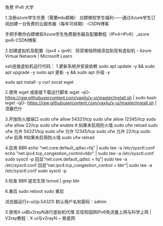 免费 IPv6 大学

1.注册azure学生优惠（需要edu邮箱）
白嫖微软学生福利——通过Azure学生订阅创建一台免费的云服务器（每年可续期）-CSDN博客

手把手教你白嫖微软Azure学生免费服务器及配置教程（IPv4+IPv6）_azure ipv6-CSDN博客

2.创建虚拟机及配置（ipv4 + ipv6）
将双堆栈网络添加到现有虚拟机 - Azure Virtual Network | Microsoft Learn

ssh连接虚拟机运行代码：
1.更新系统并安装依赖
sudo apt update -y && sudo apt upgrade -y
sudo apt 更新 -y && sudo apt 升级 -y

sudo apt install -y curl socat wget

2.使用 wget 或直接下载运行脚本
wget -qO- https://raw.githubusercontent.com/vaxilu/x-ui/master/install.sh | sudo bash
wget -qO- https://raw.githubusercontent.com/vaxilu/x-ui/master/install.sh |须藤巴什

3.开放防火墙端口
sudo ufw allow 54321/tcp sudo ufw allow 12345/tcp sudo ufw allow 22/tcp sudo ufw enable # 如果未启用防火墙 sudo ufw reload
sudo ufw 允许 54321/tcp sudo ufw 允许 12345/tcp sudo ufw 允许 22/tcp sudo ufw 启用 #如果未启用防火墙 sudo ufw reload

4.启用 BBR
echo "net.core.default_qdisc=fq" | sudo tee -a /etc/sysctl.conf echo "net.ipv4.tcp_congestion_control=bbr" | sudo tee -a /etc/sysctl.conf sudo sysctl -p
回显“net.core.default_qdisc = fq”| sudo tee -a /etc/sysctl.conf 回显“net.ipv4.tcp_congestion_control = bbr”| sudo tee -a /etc/sysctl.conf sudo sysctl -p

5.检查 BBR 是否生效
lsmod | grep bbr

6.重启
sudo reboot  sudo 重启

浏览器运行x-ui(ip:54321)
默认用户名和密码：admin

3.使用X-ui和v2rayN进行虚拟机代理
实现校园网IPv6免流量上网与科学上网 | V2ray教程：X-ui与v2rayN ~ 极星网
